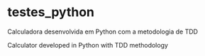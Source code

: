 # testes_python
Calculadora desenvolvida em Python com a metodologia de TDD

Calculator developed in Python with TDD methodology
